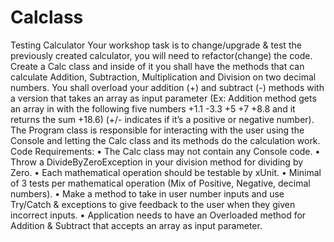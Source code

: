 # Calclass
Testing Calculator
Your workshop task is to change/upgrade & test the previously created calculator, you will need to
refactor(change) the code.
Create a Calc class and inside of it you shall have the methods that can calculate Addition,
Subtraction, Multiplication and Division on two decimal numbers.
You shall overload your addition (+) and subtract (-) methods with a version that takes an array as
input parameter (Ex: Addition method gets an array in with the following five numbers +1.1 -3.3 +5
+7 +8.8 and it returns the sum +18.6) (+/- indicates if it’s a positive or negative number).
The Program class is responsible for interacting with the user using the Console and letting the Calc
class and its methods do the calculation work.
Code Requirements:
• The Calc class may not contain any Console code.
• Throw a DivideByZeroException in your division method for dividing by Zero.
• Each mathematical operation should be testable by xUnit.
• Minimal of 3 tests per mathematical operation (Mix of Positive, Negative, decimal numbers).
• Make a method to take in user number inputs and use Try/Catch & exceptions to give
feedback to the user when they given incorrect inputs.
• Application needs to have an Overloaded method for Addition & Subtract that accepts an
array as input parameter.
